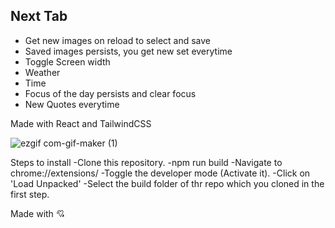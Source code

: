 ## Next Tab
- Get new images on reload to select and save 
- Saved images persists, you get new set everytime
- Toggle Screen width
- Weather 
- Time
- Focus of the day persists and clear focus
- New Quotes everytime

Made with React and TailwindCSS

![ezgif com-gif-maker (1)](https://user-images.githubusercontent.com/67150257/169642064-bd57fd4f-593a-4227-a062-8a38527be7e8.gif)

Steps to install
-Clone this repository.
-npm run build
-Navigate to chrome://extensions/
-Toggle the developer mode (Activate it).
-Click on 'Load Unpacked'
-Select the build folder of thr repo which you cloned in the first step.

Made with 💘


